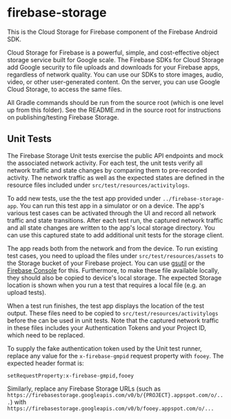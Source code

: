 # firebase-storage

This is the Cloud Storage for Firebase component of the Firebase Android SDK.

Cloud Storage for Firebase is a powerful, simple, and cost-effective object storage service built
for Google scale. The Firebase SDKs for Cloud Storage add Google security to file uploads and
downloads for your Firebase apps, regardless of network quality. You can use our SDKs to store
images, audio, video, or other user-generated content. On the server, you can use Google Cloud
Storage, to access the same files.

All Gradle commands should be run from the source root (which is one level up
from this folder). See the README.md in the source root for instructions on
publishing/testing Firebase Storage.

## Unit Tests

The Firebase Storage Unit tests exercise the public API endpoints and mock the associated network 
activity. For each test, the unit tests verify all network traffic and state changes by comparing
them to pre-recorded activity. The network traffic as well as the expected states are defined in the
resource files included under `src/test/resources/activitylogs`.

To add new tests, use the the test app provided under `../firebase-storage-app`. You
can run this test app in a simulator or on a device. The app's various test cases can be activated
through the UI and record all network traffic and state transitions. After each test run, the
captured network traffic and all state changes are written to the app's local storage directory. You 
can use this captured state to add additional unit tests for the storage client.

The app reads both from the network and from the device. To run existing test cases, you need to
upload the files under `src/test/resources/assets` to the Storage bucket of your Firebase project. 
You can use [gsutil](https://cloud.google.com/storage/docs/gsutil) or the 
[Firebase Console](https://console.firebase.google.com) for this. Furthermore, to make these file
available locally, they should also be copied to device's local storage. The expected Storage 
location is shown when you run a test that requires a local file (e.g. an upload tests).

When a test run finishes, the test app displays the location of the test output. These files need to
be copied to `src/test/resources/activitylogs` before the can be used in unit tests. Note that the 
captured network traffic in these files includes your Authentication Tokens and your Project ID,
which need to be replaced.

To supply the fake authentication token used by the Unit test runner, replace any value for the
`x-firebase-gmpid` request property with `fooey`. The expected header format is:

```
setRequestProperty:x-firebase-gmpid,fooey
```

Similarly, replace any Firebase Storage URLs (such as 
`https://firebasestorage.googleapis.com/v0/b/{PROJECT}.appspot.com/o/...`) with 
`https://firebasestorage.googleapis.com/v0/b/fooey.appspot.com/o/...`

